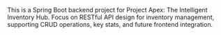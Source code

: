 <!-- Use this file to provide workspace-specific custom instructions to Copilot. For more details, visit https://code.visualstudio.com/docs/copilot/copilot-customization#_use-a-githubcopilotinstructionsmd-file -->

This is a Spring Boot backend project for Project Apex: The Intelligent Inventory Hub. Focus on RESTful API design for inventory management, supporting CRUD operations, key stats, and future frontend integration.
